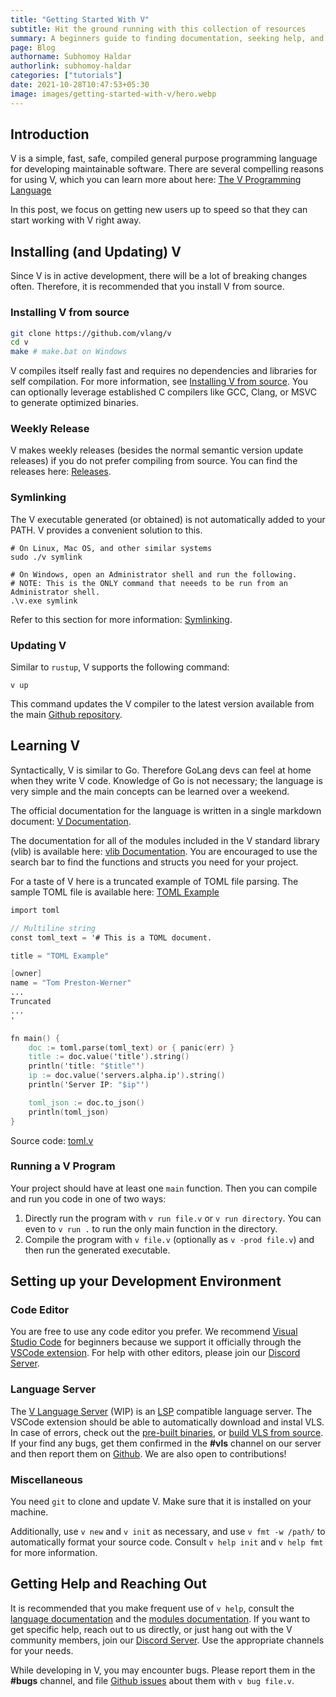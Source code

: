 ```yaml
---
title: "Getting Started With V"
subtitle: Hit the ground running with this collection of resources
summary: A beginners guide to finding documentation, seeking help, and feeling comfortable with V.
page: Blog
authorname: Subhomoy Haldar
authorlink: subhomoy-haldar
categories: ["tutorials"]
date: 2021-10-28T10:47:53+05:30
image: images/getting-started-with-v/hero.webp
---
```


## Introduction

V is a simple, fast, safe, compiled general purpose programming language
for developing maintainable software. There are several compelling reasons for using V,
which you can learn more about here: [The V Programming Language](https://vlang.io/)

In this post, we focus on getting new users up to speed so that they can start
working with V right away.

## Installing (and Updating) V

Since V is in active development, there will be a lot of breaking changes often.
Therefore, it is recommended that you install V from source.

### Installing V from source

```bash
git clone https://github.com/vlang/v
cd v
make # make.bat on Windows
```

V compiles itself really fast and requires no dependencies and libraries for self
compilation. For more information, see
[Installing V from source](https://github.com/vlang/v#installing-v-from-source).
You can optionally leverage established C compilers like GCC, Clang, or MSVC to
generate optimized binaries.

### Weekly Release

V makes weekly releases (besides the normal semantic version update releases)
if you do not prefer compiling from source.
You can find the releases here: [Releases](https://github.com/vlang/v/releases).

### Symlinking

The V executable generated (or obtained) is not automatically added to your PATH.
V provides a convenient solution to this.

```text
# On Linux, Mac OS, and other similar systems
sudo ./v symlink

# On Windows, open an Administrator shell and run the following.
# NOTE: This is the ONLY command that neeeds to be run from an Administrator shell.
.\v.exe symlink
```

Refer to this section for more information: [Symlinking](https://github.com/vlang/v#symlinking).

### Updating V

Similar to `rustup`, V supports the following command:

```text
v up
```

This command updates the V compiler to the latest version available from the main [Github repository](https://github.com/vlang/v).

## Learning V

Syntactically, V is similar to Go. Therefore GoLang devs can feel at home when they
write V code. Knowledge of Go is not necessary; the language is very simple and the
main concepts can be learned over a weekend.

The official documentation for the language is written in a single markdown document:
[V Documentation](https://github.com/vlang/v/blob/master/doc/docs.md).

The documentation for all of the modules included in the V standard library (vlib) is
available here: [vlib Documentation](https://modules.vlang.io/). You are encouraged to use
the search bar to find the functions and structs you need for your project.

For a taste of V here is a truncated example of TOML file parsing. The sample TOML file is
available here: [TOML Example](https://github.com/toml-lang/toml/blob/3b11f6921da7b6f5db37af039aa021fee450c091/README.md#Example)

```v {linenos=table}
import toml

// Multiline string
const toml_text = '# This is a TOML document.

title = "TOML Example"

[owner]
name = "Tom Preston-Werner"
...
Truncated
...
'

fn main() {
	doc := toml.parse(toml_text) or { panic(err) }
	title := doc.value('title').string()
	println('title: "$title"')
	ip := doc.value('servers.alpha.ip').string()
	println('Server IP: "$ip"')

	toml_json := doc.to_json()
	println(toml_json)
}
```

Source code: [toml.v](https://github.com/vlang/v/blob/master/examples/toml.v)

### Running a V Program

Your project should have at least one `main` function. Then you can compile and run
you code in one of two ways:

1. Directly run the program with `v run file.v` or `v run directory`.
   You can even to `v run .` to run the only main function in the directory.
2. Compile the program with `v file.v` (optionally as `v -prod file.v`) and then run
   the generated executable.

## Setting up your Development Environment

### Code Editor

You are free to use any code editor you prefer. We recommend
[Visual Studio Code](https://code.visualstudio.com/)
for beginners because we support it officially through the
[VSCode extension](https://marketplace.visualstudio.com/items?itemName=vlanguage.vscode-vlang).
For help with other editors, please join our [Discord Server](https://discord.gg/vlang).

### Language Server

The [V Language Server](https://github.com/vlang/vls) (WIP) is an
[LSP](https://microsoft.github.io/language-server-protocol/)
compatible language server. The VSCode extension should be able to automatically
download and instal VLS. In case of errors,
check out the [pre-built binaries](https://github.com/vlang/vls/releases), or
[build VLS from source](https://github.com/vlang/vls#build-from-source). If your find any bugs,
get them confirmed in the **#vls** channel on our server and then report them on [Github](https://github.com/vlang/vls/issues). We are also open to contributions!

### Miscellaneous

You need `git` to clone and update V. Make sure that it is installed on your machine.

Additionally, use `v new` and `v init` as necessary, and use `v fmt -w /path/`
to automatically format your source code. Consult `v help init` and `v help fmt`
for more information.

## Getting Help and Reaching Out

It is recommended that you make frequent use of `v help`, consult the
[language documentation](https://github.com/vlang/v/blob/master/doc/docs.md)
and the
[modules documentation](https://modules.vlang.io/).
If you want to get specific help, reach out to us directly, or just hang out with
the V community members, join our [Discord Server](https://discord.gg/vlang). Use the
appropriate channels for your needs.

While developing in V, you may encounter bugs. Please report them in the **#bugs** channel, and file [Github issues](https://github.com/vlang/v/issues) about them with `v bug file.v`.
